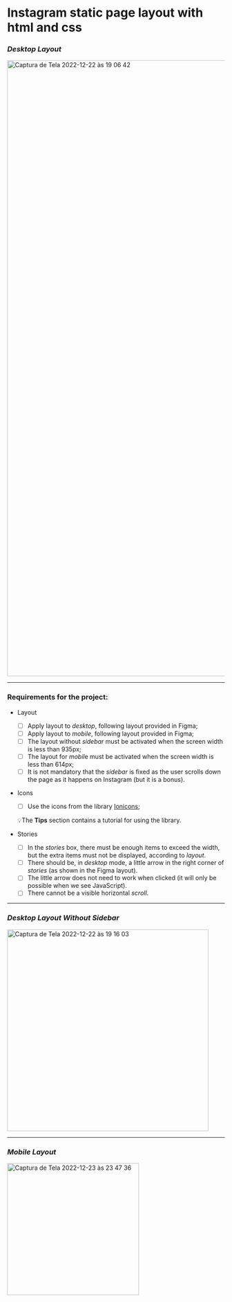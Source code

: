 # Instagram static page layout with html and css

### *Desktop Layout*

<img width="1423" alt="Captura de Tela 2022-12-22 às 19 06 42" src="https://user-images.githubusercontent.com/95102911/209235142-04203509-9566-43c8-a425-c08122ab74de.png">

____

### Requirements for the project:

- Layout
     - [ ] Apply layout to *desktop*, following layout provided in Figma;
     - [ ] Apply layout to *mobile*, following layout provided in Figma;
     - [ ] The layout without *sidebar* must be activated when the screen width is less than 935px;
     - [ ] The layout for *mobil*e must be activated when the screen width is less than 614px;
     - [ ] It is not mandatory that the *sidebar* is fixed as the user scrolls down the page as it happens on Instagram (but it is a bonus).
- Icons
     - [ ] Use the icons from the library [Ionicons](https://ionicons.com/);
    
     💡The **Tips** section contains a tutorial for using the library.
    
- Stories
     - [ ] In the *stories* box, there must be enough items to exceed the width, but the extra items must not be displayed, according to *layout*.
     - [ ] There should be, in *desktop* mode, a little arrow in the right corner of *stories* (as shown in the Figma layout).
     - [ ] The little arrow does not need to work when clicked (it will only be possible when we see JavaScript).
     - [ ] There cannot be a visible horizontal *scroll*.

_____

### *Desktop Layout Without Sidebar*

<img width="466" alt="Captura de Tela 2022-12-22 às 19 16 03" src="https://user-images.githubusercontent.com/95102911/209235158-5fe7ca81-2925-4337-82b2-c51529b5f56a.png">

_____

### *Mobile Layout*

<img width="305" alt="Captura de Tela 2022-12-23 às 23 47 36" src="https://user-images.githubusercontent.com/95102911/209418669-43179426-fdc7-41e3-9d29-68b322986932.png">




